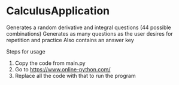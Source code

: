 # CalculusApplication
Generates a random derivative and integral questions (44 possible combinations)
Generates as many questions as the user desires for repetition and practice
Also contains an answer key

Steps for usage
1. Copy the code from main.py
2. Go to https://www.online-python.com/
3. Replace all the code with that to run the program